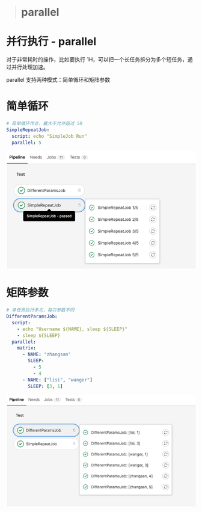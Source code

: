> # parallel

# 并行执行 - parallel

对于非常耗时的操作，比如要执行 1H，可以把一个长任务拆分为多个短任务，通过并行处理加速。


parallel 支持两种模式：简单循环和矩阵参数

# 简单循环

```yaml
# 简单循环作业，最大不允许超过 50
SimpleRepeatJob:
  script: echo "SimpleJob Run"
  parallel: 5
```
![](./images/simple.png)

# 矩阵参数

```yaml
# 单任务执行多次，每次参数不同
DifferentParamsJob:
  script:
    - echo "Username ${NAME}, sleep ${SLEEP}"
    - sleep ${SLEEP}
  parallel:
    matrix:
      - NAME: "zhangsan"
        SLEEP:
          - 5
          - 4
      - NAME: ["lisi", "wanger"]
        SLEEP: [3, 1]
```
![](./images/matrix.png)
